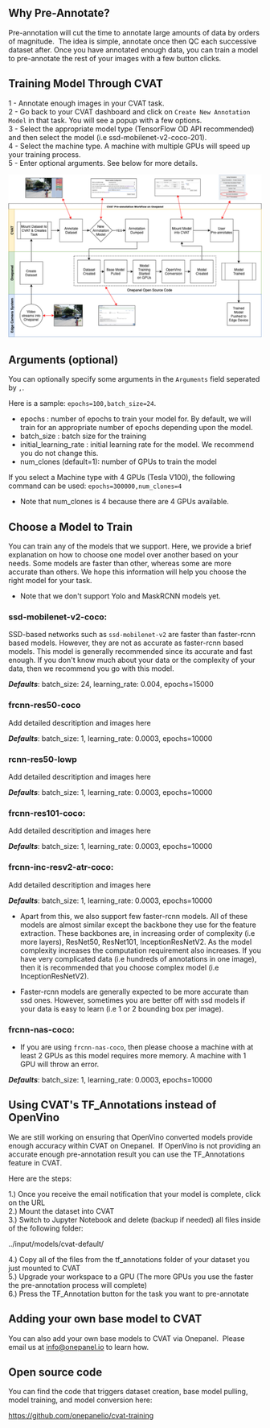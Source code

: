 ## Why Pre-Annotate?
Pre-annotation will cut the time to annotate large amounts of data by orders of magnitude.  The idea is simple, annotate once then QC each successive dataset after.
Once you have annotated enough data, you can train a model to pre-annotate the rest of your images with a few button clicks.

## Training Model Through CVAT

1 - Annotate enough images in your CVAT task.  
2 - Go back to your CVAT dashboard and click on `Create New Annotation Model` in that task. You will see a popup with a few options.  
3 - Select the appropriate model type (TensorFlow OD API recommended) and then select the model (i.e ssd-mobilenet-v2-coco-201).  
4 - Select the machine type. A machine with multiple GPUs will speed up your training process.  
5 - Enter optional arguments. See below for more details.  

![CVAT flowchart](../assets/img/auto-annotation-v.2.0.png?raw=true)

## Arguments (optional)

You can optionally specify some arguments in the `Arguments` field seperated by `,`. 

Here is a sample: `epochs=100,batch_size=24`. 

- epochs : number of epochs to train your model for. By default, we will train for an appropriate number of epochs depending upon the model.
- batch_size : batch size for the training
- initial_learning_rate : initial learning rate for the model. We recommend you do not change this.
- num_clones (default=1): number of GPUs to train the model 

If you select a Machine type with 4 GPUs (Tesla V100), the following command can be used:
`epochs=300000,num_clones=4`

- Note that num_clones is 4 because there are 4 GPUs available.

## Choose a Model to Train

You can train any of the models that we support. Here, we provide a brief explanation on how to choose one model over another based on your needs. Some models are faster than other, whereas some are more accurate than others. We hope this information will help you choose the right model for your task. 

* Note that we don't support Yolo and MaskRCNN models yet.

### ssd-mobilenet-v2-coco:

SSD-based networks such as `ssd-mobilenet-v2` are faster than faster-rcnn based models. However, they are not as accurate as faster-rcnn based models. This model is generally recommended since its accurate and fast enough. If you don't know much about your data or the complexity of your data, then we recommend you go with this model.

***Defaults***: batch_size: 24, learning_rate: 0.004, epochs=15000


### frcnn-res50-coco

Add detailed descritiption and images here

***Defaults***: batch_size: 1, learning_rate: 0.0003, epochs=10000


### rcnn-res50-lowp

Add detailed descritiption and images here

***Defaults***: batch_size: 1, learning_rate: 0.0003, epochs=10000


### frcnn-res101-coco: 

Add detailed descritiption and images here

***Defaults***: batch_size: 1, learning_rate: 0.0003, epochs=10000


### frcnn-inc-resv2-atr-coco: 

Add detailed descritiption and images here

***Defaults***: batch_size: 1, learning_rate: 0.0003, epochs=10000

* Apart from this, we also support few faster-rcnn models. All of these models are almost similar except the backbone they use for the feature extraction. These backbones are, in increasing order of complexity (i.e more layers), ResNet50, ResNet101, InceptionResNetV2. As the model complexity increases the computation requirement also increases. If you have very complicated data (i.e hundreds of annotations in one image), then it is recommended that you choose complex model (i.e InceptionResNetV2).

* Faster-rcnn models are generally expected to be more accurate than ssd ones. However, sometimes you are better off with ssd models if your data is easy to learn (i.e 1 or 2 bounding box per image).

### frcnn-nas-coco:

* If you are using `frcnn-nas-coco`, then please choose a machine with at least 2 GPUs as this model requires more memory. A machine with 1 GPU will throw an error.

***Defaults***: batch_size: 1, learning_rate: 0.0003, epochs=10000


## Using CVAT's TF_Annotations instead of OpenVino

We are still working on ensuring that OpenVino converted models provide enough accuracy within CVAT on Onepanel.  If OpenVino is not providing an accurate enough pre-annotation result you can use the TF_Annotations feature in CVAT.  

Here are the steps:  

1.) Once you receive the email notification that your model is complete, click on the URL   
2.) Mount the dataset into CVAT  
3.) Switch to Jupyter Notebook and delete (backup if needed) all files inside of the following folder:  

../input/models/cvat-default/  

4.) Copy all of the files from the tf_annotations folder of your dataset you just mounted to CVAT  
5.) Upgrade your workspace to a GPU (The more GPUs you use the faster the pre-annotation process will complete)    
6.) Press the TF_Annotation button for the task you want to pre-annotate  

## Adding your own base model to CVAT

You can also add your own base models to CVAT via Onepanel.  Please email us at info@onepanel.io to learn how.

## Open source code

You can find the code that triggers dataset creation, base model pulling, model training, and model conversion here:

https://github.com/onepanelio/cvat-training
